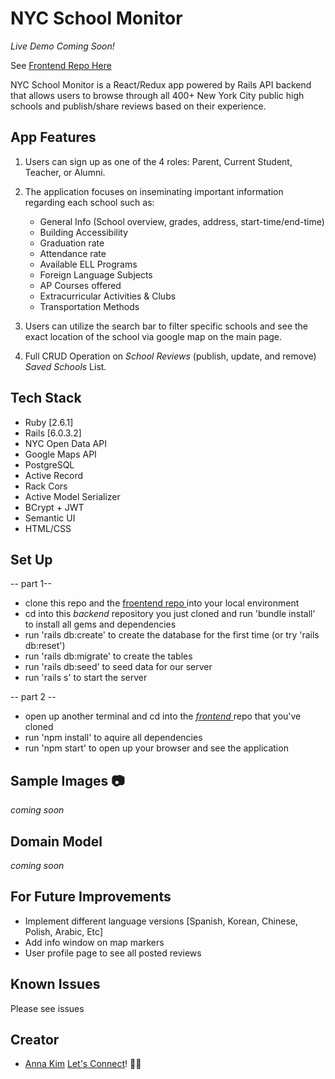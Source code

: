 # NYC School Monitor
*Live Demo Coming Soon!*

See <a href = "https://github.com/iannakim/NYC-School-Monitor_frontend"> Frontend Repo Here</a>

NYC School Monitor is a React/Redux app powered by Rails API backend that allows users to browse through all 400+ New York City public high schools and publish/share reviews based on their experience. 

## App Features
1. Users can sign up as one of the 4 roles: Parent, Current Student, Teacher, or Alumni.
2. The application focuses on inseminating important information regarding each school such as:
     * General Info (School overview, grades, address, start-time/end-time)
     * Building Accessibility
     * Graduation rate
     * Attendance rate
     * Available ELL Programs
     * Foreign Language Subjects
     * AP Courses offered
     * Extracurricular Activities & Clubs
     * Transportation Methods

3. Users can utilize the search bar to filter specific schools and see the exact location of the school via google map on the main page.
4. Full CRUD Operation on *School Reviews* (publish, update, and remove) *Saved Schools* List.

## Tech Stack
 * Ruby [2.6.1]
 * Rails [6.0.3.2]
 * NYC Open Data API
 * Google Maps API
 * PostgreSQL
 * Active Record
 * Rack Cors
 * Active Model Serializer
 * BCrypt + JWT
 * Semantic UI
 * HTML/CSS

## Set Up
  -- part 1--
   * clone this repo and the <a href = "https://github.com/iannakim/NYC-School-Monitor_frontend"> froentend repo </a> into your local environment
   * cd into this *backend* repository you just cloned and run 'bundle install' to install all gems and dependencies
   * run 'rails db:create' to create the database for the first time (or try 'rails db:reset')
   * run 'rails db:migrate' to create the tables
   * run 'rails db:seed' to seed data for our server
   * run 'rails s' to start the server
   
 -- part 2 --
   * open up another terminal and cd into the  <a href = "https://github.com/iannakim/NYC-School-Monitor_frontend">*frontend* </a> repo that you've cloned
   * run 'npm install' to aquire all dependencies
   * run 'npm start' to open up your browser and see the application

## Sample Images 📷
*coming soon*

## Domain Model
*coming soon*

## For Future Improvements
 * Implement different language versions [Spanish, Korean, Chinese, Polish, Arabic, Etc]
 * Add info window on map markers
 * User profile page to see all posted reviews

## Known Issues
Please see issues

## Creator
 * [Anna Kim](https://github.com/iannakim) <a href = "https://www.linkedin.com/in/devannakim/"> Let's Connect</a>!  👋🏻
